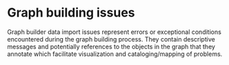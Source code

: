 # Graph building issues

Graph builder data import issues represent errors or exceptional conditions encountered during
the graph building process. They contain descriptive messages and potentially references to the
objects in the graph that they annotate which facilitate visualization and cataloging/mapping of
problems.

